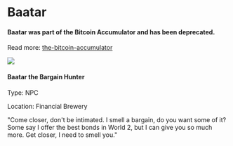 # Baatar

#### Baatar was part of the Bitcoin Accumulator and has been deprecated.

Read more: [the-bitcoin-accumulator](../the-bitcoin-accumulator/ "mention")

![](../.gitbook/assets/character\_frame\_baatar.png)

#### Baatar the Bargain Hunter

Type: NPC

Location: Financial Brewery

"Come closer, don't be intimated. I smell a bargain, do you want some of it? Some say I offer the best bonds in World 2, but I can give you so much more. Get closer, I need to smell you."
